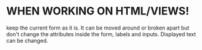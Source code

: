 # WHEN WORKING ON HTML/VIEWS!

keep the current form as it is. It can be moved around or broken apart but don't change the attributes inside the form, labels and inputs. Displayed text can be changed.